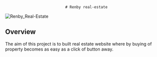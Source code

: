                                # Renby real-estate



![Renby_Real-Estate](https://github.com/samad13/realEstate-webApp/assets/61961655/00bbfcca-9919-40df-a372-46e33fd311bc)


## Overview

The aim of this project is to built real estate website where by buying of property becomes as easy as a click of button away.
